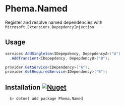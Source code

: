 # Phema.Named

Register and resolve named dependencies with `Microsoft.Extensions.DepepdencyInjection`

## Usage

```csharp
services.AddSingleton<IDepepdency, DepepdencyA>("A")
  .AddTransient<IDepepdency, DepepdencyB>("B");

provider.GetService<IDependency>("A");
provider.GetRequiredService<IDependency>("B");
```

## Installation [![Nuget](https://img.shields.io/nuget/v/Phema.Named.svg)](https://www.nuget.org/packages/Phema.Named)

```bash
  $> dotnet add package Phema.Named
```
